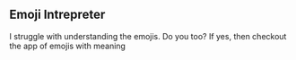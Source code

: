<h2> Emoji Intrepreter</h2> 
<p> I struggle with understanding the emojis. Do you too? If yes, then checkout the app of emojis with meaning</p>
